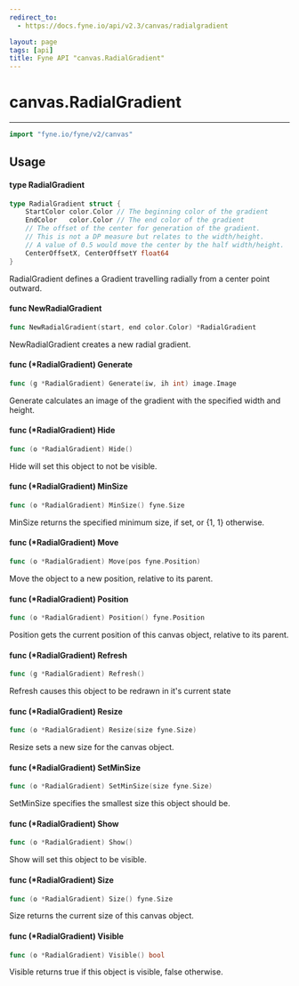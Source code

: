 ```yaml
---
redirect_to:
  - https://docs.fyne.io/api/v2.3/canvas/radialgradient

layout: page
tags: [api]
title: Fyne API "canvas.RadialGradient"
---
```



# canvas.RadialGradient
---
```go
import "fyne.io/fyne/v2/canvas"
```

## Usage

#### type RadialGradient

```go
type RadialGradient struct {
	StartColor color.Color // The beginning color of the gradient
	EndColor   color.Color // The end color of the gradient
	// The offset of the center for generation of the gradient.
	// This is not a DP measure but relates to the width/height.
	// A value of 0.5 would move the center by the half width/height.
	CenterOffsetX, CenterOffsetY float64
}
```

RadialGradient defines a Gradient travelling radially from a center point outward.

#### func  NewRadialGradient

```go
func NewRadialGradient(start, end color.Color) *RadialGradient
```
NewRadialGradient creates a new radial gradient.

#### func (*RadialGradient) Generate

```go
func (g *RadialGradient) Generate(iw, ih int) image.Image
```
Generate calculates an image of the gradient with the specified width and height.

#### func (*RadialGradient) Hide

```go
func (o *RadialGradient) Hide()
```
Hide will set this object to not be visible.

#### func (*RadialGradient) MinSize

```go
func (o *RadialGradient) MinSize() fyne.Size
```
MinSize returns the specified minimum size, if set, or {1, 1} otherwise.

#### func (*RadialGradient) Move

```go
func (o *RadialGradient) Move(pos fyne.Position)
```
Move the object to a new position, relative to its parent.

#### func (*RadialGradient) Position

```go
func (o *RadialGradient) Position() fyne.Position
```
Position gets the current position of this canvas object, relative to its parent.

#### func (*RadialGradient) Refresh

```go
func (g *RadialGradient) Refresh()
```
Refresh causes this object to be redrawn in it's current state

#### func (*RadialGradient) Resize

```go
func (o *RadialGradient) Resize(size fyne.Size)
```
Resize sets a new size for the canvas object.

#### func (*RadialGradient) SetMinSize

```go
func (o *RadialGradient) SetMinSize(size fyne.Size)
```
SetMinSize specifies the smallest size this object should be.

#### func (*RadialGradient) Show

```go
func (o *RadialGradient) Show()
```
Show will set this object to be visible.

#### func (*RadialGradient) Size

```go
func (o *RadialGradient) Size() fyne.Size
```
Size returns the current size of this canvas object.

#### func (*RadialGradient) Visible

```go
func (o *RadialGradient) Visible() bool
```
Visible returns true if this object is visible, false otherwise.
